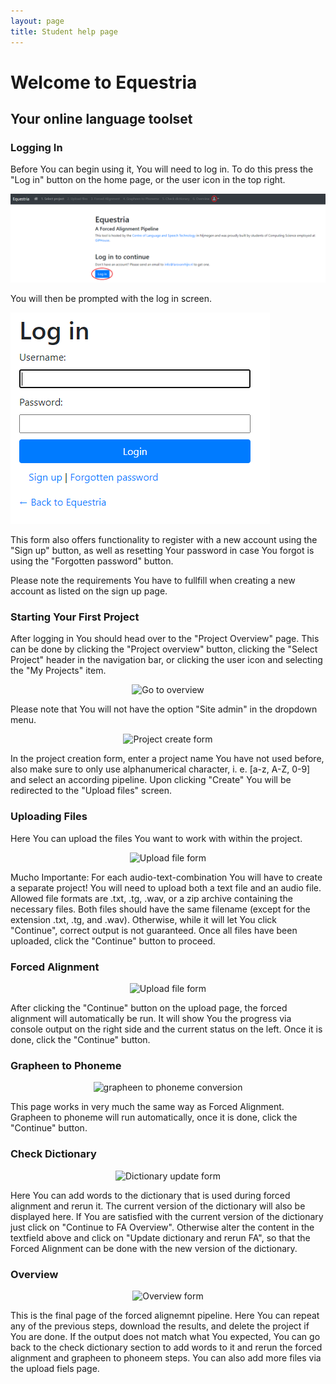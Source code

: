 ```yaml
---
layout: page
title: Student help page
---
```

# Welcome to Equestria

## Your online language toolset

### Logging In

Before You can begin using it, You will need to log in. To do this press the "Log in" button on the home page, or the user icon in the top right.

![LogIn Form](/wikiImage/loginscreen.png)


You will then be prompted with the log in screen.

![LogIn Form](/wikiImage/LoginFormScreenshot.png)


This form also offers functionality to register with a new account using the "Sign up" button, as well as resetting Your password in case You forgot is using the "Forgotten password" button.


Please note the requirements You have to fullfill when creating a new account as listed on the sign up page.

### Starting Your First Project

After logging in You should head over to the "Project Overview" page. This can be done by clicking the "Project overview" button, clicking the "Select Project" header in the navigation bar, or clicking the user icon and selecting the "My Projects" item.
<p align="center">
  <img src="https://github.com/GipHouse/CLST-2020/blob/master/wikiImage/GoToProjectOverview.png" alt="Go to overview">
</p>
Please note that You will not have the option "Site admin" in the dropdown menu.

<p align="center">
  <img src="https://github.com/GipHouse/CLST-2020/blob/master/wikiImage/ProjectCreateForm.PNG" alt="Project create form">
</p>

In the project creation form, enter a project name You have not used before, also make sure to only use alphanumerical character, i. e. [a-z, A-Z, 0-9] and select an according pipeline. Upon clicking "Create" You will be redirected to the "Upload  files" screen.

### Uploading Files

Here You can upload the files You want to work with within the project.

<p align="center">
  <img src="https://github.com/GipHouse/CLST-2020/blob/master/wikiImage/UploadFilesForm.png" alt="Upload file form">
</p>

Mucho Importante: For each audio-text-combination You will have to create a separate project!
You will need to upload both a text file and an audio file. Allowed file formats are .txt, .tg, .wav, or a zip archive containing the necessary files.
Both files should have the same filename (except for the extension .txt, .tg, and .wav). Otherwise, while it will let You click "Continue", correct output is not guaranteed.
Once all files have been uploaded, click the "Continue" button to proceed.

### Forced Alignment

<p align="center">
  <img src="https://github.com/GipHouse/CLST-2020/blob/master/wikiImage/FAPage.png" alt="Upload file form">
</p>

After clicking the "Continue" button on the upload page, the forced alignment will automatically be run. It will show You the progress via console output on the right side and the current status on the left. Once it is done, click the "Continue" button.

### Grapheen to Phoneme

<p align="center">
  <img src="https://github.com/GipHouse/CLST-2020/blob/master/wikiImage/G2PPage.png" alt="grapheen to phoneme conversion">
</p>

This page works in very much the same way as Forced Alignment. Grapheen to phoneme will run automatically, once it is done, click the "Continue" button.

### Check Dictionary

<p align="center">
  <img src="https://github.com/GipHouse/CLST-2020/blob/master/wikiImage/CheckDictPage.png" alt="Dictionary update form">
</p>

Here You can add words to the dictionary that is used during forced alignment and rerun it. The current version of the dictionary will also be displayed here. If You are satisfied with the current version of the dictionary just click on "Continue to FA Overview". Otherwise alter the content in the textfield above and click on "Update dictionary and rerun FA", so that the Forced Alignment can be done with the new version of the dictionary.

### Overview

<p align="center">
  <img src="https://github.com/GipHouse/CLST-2020/blob/master/wikiImage/Overview.png" alt="Overview form">
</p>

This is the final page of the forced alignemnt pipeline. Here You can repeat any of the previous steps, download the results, and delete the project if You are done.
If the output does not match what You expected, You can go back to the check dictionary section to add words to it and rerun the forced alignment and grapheen to phoneem steps. You can also add more files via the upload fiels page.
